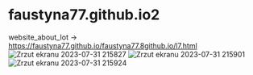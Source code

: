 # faustyna77.github.io2
website_about_Iot -> https://faustyna77.github.io/faustyna77.8github.io/l7.html
![Zrzut ekranu 2023-07-31 215827](https://github.com/faustyna77/faustyna77.8github.io/assets/110495453/e55db723-1654-4ceb-829e-01522ab80adc)
![Zrzut ekranu 2023-07-31 215901](https://github.com/faustyna77/faustyna77.8github.io/assets/110495453/a5076f50-86e0-47d4-a51c-40dc8f98b7d5)
![Zrzut ekranu 2023-07-31 215924](https://github.com/faustyna77/faustyna77.8github.io/assets/110495453/3085d431-20cc-412d-b680-a838a3768d44)
